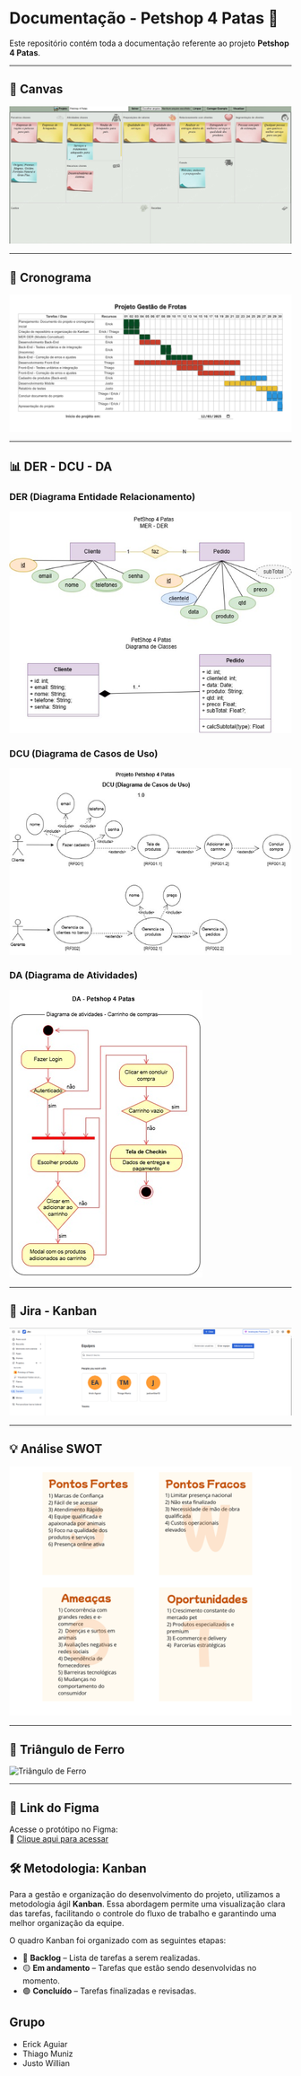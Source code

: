 # Documentação - Petshop 4 Patas 🐾

Este repositório contém toda a documentação referente ao projeto **Petshop 4 Patas**.

---

## 🧠 Canvas

![Canvas](docs/Canvas/canvas.jpg)

---

## 📅 Cronograma

![Cronograma](docs/Cronograma/cronograma.png)

---

## 📊 DER - DCU - DA

### DER (Diagrama Entidade Relacionamento)
![DER](docs/DER%20-%20DCU%20-%20DA/DER.jpg)

### DCU (Diagrama de Casos de Uso)
![DCU](docs/DER%20-%20DCU%20-%20DA/DCU.jpg)

### DA (Diagrama de Atividades)
![DA](docs/DER%20-%20DCU%20-%20DA/DA.jpg)

---

## 📌 Jira - Kanban

![Jira](docs/Jira/Jira.png)

---

## 💡 Análise SWOT

![SWOT](docs/SWOT/SWOT.png)

---

## 🔺 Triângulo de Ferro

![Triângulo de Ferro](docs/Triângulo%20de%20Ferro/triangulo.jpeg)

---

## 🎨 Link do Figma

Acesse o protótipo no Figma:  
🔗 [Clique aqui para acessar](https://www.figma.com/design/tflvVzcUeXVv9C0by0dUCf/Petshop-4-Patas?node-id=0-1&t=AzANg3BaGiPewRdf-1)

## 🛠️ Metodologia: Kanban

Para a gestão e organização do desenvolvimento do projeto, utilizamos a metodologia ágil **Kanban**. Essa abordagem permite uma visualização clara das tarefas, facilitando o controle do fluxo de trabalho e garantindo uma melhor organização da equipe.

O quadro Kanban foi organizado com as seguintes etapas:

- 🔵 **Backlog** – Lista de tarefas a serem realizadas.
- 🟡 **Em andamento** – Tarefas que estão sendo desenvolvidas no momento.
- 🟢 **Concluído** – Tarefas finalizadas e revisadas.

## Grupo
- Erick Aguiar
- Thiago Muniz 
- Justo Willian
